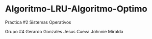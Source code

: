 # Algoritmo-LRU-Algoritmo-Optimo
Practica #2 Sistemas Operativos

Grupo #4
Gerardo Gonzales
Jesus Cueva
Johnnie Miralda